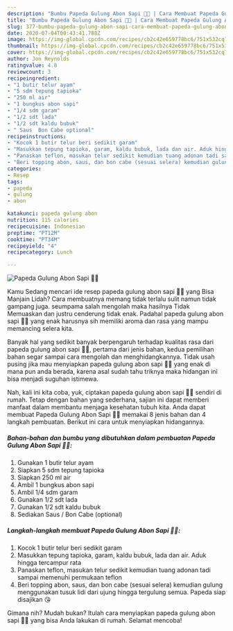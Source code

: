 ```yaml
---
description: "Bumbu Papeda Gulung Abon Sapi 🍳🐄 | Cara Membuat Papeda Gulung Abon Sapi 🍳🐄 Yang Lezat Sekali"
title: "Bumbu Papeda Gulung Abon Sapi 🍳🐄 | Cara Membuat Papeda Gulung Abon Sapi 🍳🐄 Yang Lezat Sekali"
slug: 377-bumbu-papeda-gulung-abon-sapi-cara-membuat-papeda-gulung-abon-sapi-yang-lezat-sekali
date: 2020-07-04T00:43:41.788Z
image: https://img-global.cpcdn.com/recipes/cb2c42e659778bc6/751x532cq70/papeda-gulung-abon-sapi-🍳🐄-foto-resep-utama.jpg
thumbnail: https://img-global.cpcdn.com/recipes/cb2c42e659778bc6/751x532cq70/papeda-gulung-abon-sapi-🍳🐄-foto-resep-utama.jpg
cover: https://img-global.cpcdn.com/recipes/cb2c42e659778bc6/751x532cq70/papeda-gulung-abon-sapi-🍳🐄-foto-resep-utama.jpg
author: Jon Reynolds
ratingvalue: 4.8
reviewcount: 3
recipeingredient:
- "1 butir telur ayam"
- "5 sdm tepung tapioka"
- "250 ml air"
- "1 bungkus abon sapi"
- "1/4 sdm garam"
- "1/2 sdt lada"
- "1/2 sdt kaldu bubuk"
- " Saus  Bon Cabe optional"
recipeinstructions:
- "Kocok 1 butir telur beri sedikit garam"
- "Masukkan tepung tapioka, garam, kaldu bubuk, lada dan air. Aduk hingga tercampur rata"
- "Panaskan teflon, masukan telur sedikit kemudian tuang adonan tadi sampai memenuhi permukaan teflon"
- "Beri topping abon, saus, dan bon cabe (sesuai selera) kemudian gulung menggunakan tusuk lidi dari ujung hingga tergulung semua. Papeda siap disajikan 😘"
categories:
- Resep
tags:
- papeda
- gulung
- abon

katakunci: papeda gulung abon 
nutrition: 115 calories
recipecuisine: Indonesian
preptime: "PT12M"
cooktime: "PT34M"
recipeyield: "4"
recipecategory: Lunch

---
```



![Papeda Gulung Abon Sapi 🍳🐄](https://img-global.cpcdn.com/recipes/cb2c42e659778bc6/751x532cq70/papeda-gulung-abon-sapi-🍳🐄-foto-resep-utama.jpg)

Kamu Sedang mencari ide resep papeda gulung abon sapi 🍳🐄 yang Bisa Manjain Lidah? Cara membuatnya memang tidak terlalu sulit namun tidak gampang juga. seumpama salah mengolah maka hasilnya Tidak Memuaskan dan justru cenderung tidak enak. Padahal papeda gulung abon sapi 🍳🐄 yang enak harusnya sih memiliki aroma dan rasa yang mampu memancing selera kita.



Banyak hal yang sedikit banyak berpengaruh terhadap kualitas rasa dari papeda gulung abon sapi 🍳🐄, pertama dari jenis bahan, kedua pemilihan bahan segar sampai cara mengolah dan menghidangkannya. Tidak usah pusing jika mau menyiapkan papeda gulung abon sapi 🍳🐄 yang enak di mana pun anda berada, karena asal sudah tahu triknya maka hidangan ini bisa menjadi suguhan istimewa.


Nah, kali ini kita coba, yuk, ciptakan papeda gulung abon sapi 🍳🐄 sendiri di rumah. Tetap dengan bahan yang sederhana, sajian ini dapat memberi manfaat dalam membantu menjaga kesehatan tubuh kita. Anda dapat membuat Papeda Gulung Abon Sapi 🍳🐄 memakai 8 jenis bahan dan 4 langkah pembuatan. Berikut ini cara untuk menyiapkan hidangannya.

<!--inarticleads1-->

##### Bahan-bahan dan bumbu yang dibutuhkan dalam pembuatan Papeda Gulung Abon Sapi 🍳🐄:

1. Gunakan 1 butir telur ayam
1. Siapkan 5 sdm tepung tapioka
1. Siapkan 250 ml air
1. Ambil 1 bungkus abon sapi
1. Ambil 1/4 sdm garam
1. Gunakan 1/2 sdt lada
1. Gunakan 1/2 sdt kaldu bubuk
1. Sediakan  Saus / Bon Cabe (optional)




<!--inarticleads2-->

##### Langkah-langkah membuat Papeda Gulung Abon Sapi 🍳🐄:

1. Kocok 1 butir telur beri sedikit garam
1. Masukkan tepung tapioka, garam, kaldu bubuk, lada dan air. Aduk hingga tercampur rata
1. Panaskan teflon, masukan telur sedikit kemudian tuang adonan tadi sampai memenuhi permukaan teflon
1. Beri topping abon, saus, dan bon cabe (sesuai selera) kemudian gulung menggunakan tusuk lidi dari ujung hingga tergulung semua. Papeda siap disajikan 😘




Gimana nih? Mudah bukan? Itulah cara menyiapkan papeda gulung abon sapi 🍳🐄 yang bisa Anda lakukan di rumah. Selamat mencoba!

